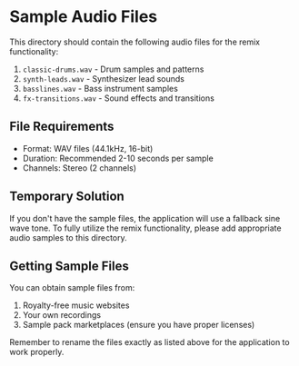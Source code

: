 # Sample Audio Files

This directory should contain the following audio files for the remix functionality:

1. `classic-drums.wav` - Drum samples and patterns
2. `synth-leads.wav` - Synthesizer lead sounds
3. `basslines.wav` - Bass instrument samples
4. `fx-transitions.wav` - Sound effects and transitions

## File Requirements

- Format: WAV files (44.1kHz, 16-bit)
- Duration: Recommended 2-10 seconds per sample
- Channels: Stereo (2 channels)

## Temporary Solution

If you don't have the sample files, the application will use a fallback sine wave tone. To fully utilize the remix functionality, please add appropriate audio samples to this directory.

## Getting Sample Files

You can obtain sample files from:
1. Royalty-free music websites
2. Your own recordings
3. Sample pack marketplaces (ensure you have proper licenses)

Remember to rename the files exactly as listed above for the application to work properly. 